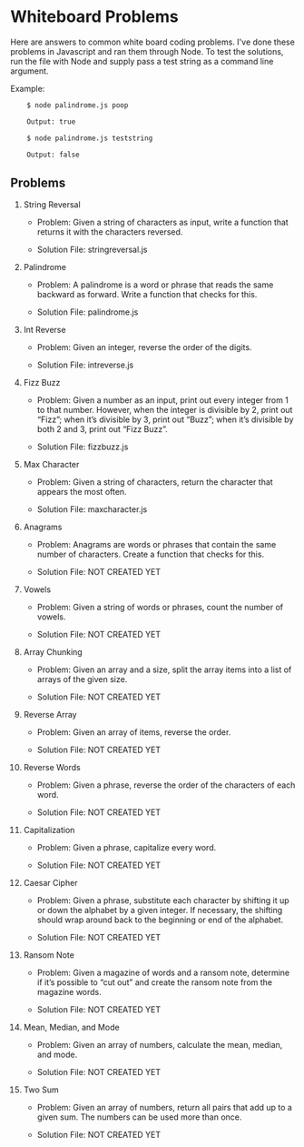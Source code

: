 # Whiteboard Problems

Here are answers to common white board coding problems.  I've done these problems in Javascript and ran them through Node. To test the solutions, run the file with Node and supply pass a test string as a command line argument.

Example:

```bash
    $ node palindrome.js poop

    Output: true

    $ node palindrome.js teststring

    Output: false
```

## Problems

1. String Reversal
    * Problem: Given a string of characters as input, write a function that returns it with the characters reversed.

    * Solution File: stringreversal.js

2. Palindrome
    * Problem: A palindrome is a word or phrase that reads the same backward as forward. Write a function that checks for this.

    * Solution File: palindrome.js

3. Int Reverse
    * Problem: Given an integer, reverse the order of the digits.

    * Solution File: intreverse.js

4. Fizz Buzz
    * Problem: Given a number as an input, print out every integer from 1 to that number. However, when the integer is divisible by 2, print out “Fizz”; when it’s divisible by 3, print out “Buzz”; when it’s divisible by both 2 and 3, print out “Fizz Buzz”.

    * Solution File: fizzbuzz.js

5. Max Character
    * Problem: Given a string of characters, return the character that appears the most often.

    * Solution File: maxcharacter.js

6. Anagrams
    * Problem: Anagrams are words or phrases that contain the same number of characters. Create a function that checks for this.

    * Solution File: NOT CREATED YET

7. Vowels
    * Problem: Given a string of words or phrases, count the number of vowels.

    * Solution File: NOT CREATED YET

8. Array Chunking
    * Problem: Given an array and a size, split the array items into a list of arrays of the given size.

    * Solution File: NOT CREATED YET

9. Reverse Array
    * Problem: Given an array of items, reverse the order.

    * Solution File: NOT CREATED YET

10. Reverse Words
    * Problem: Given a phrase, reverse the order of the characters of each word.

    * Solution File: NOT CREATED YET

11. Capitalization
    * Problem: Given a phrase, capitalize every word.

    * Solution File: NOT CREATED YET

12. Caesar Cipher
    * Problem: Given a phrase, substitute each character by shifting it up or down the alphabet by a given integer. If necessary, the shifting should wrap around back to the beginning or end of the alphabet.

    * Solution File: NOT CREATED YET

13. Ransom Note
    * Problem: Given a magazine of words and a ransom note, determine if it’s possible to “cut out” and create the ransom note from the magazine words.

    * Solution File: NOT CREATED YET
    
14. Mean, Median, and Mode
    * Problem: Given an array of numbers, calculate the mean, median, and mode.

    * Solution File: NOT CREATED YET

15. Two Sum
    * Problem: Given an array of numbers, return all pairs that add up to a given sum. The numbers can be used more than once.

    * Solution File: NOT CREATED YET
